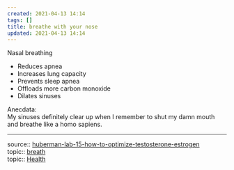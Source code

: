 ```yaml
---
created: 2021-04-13 14:14
tags: []
title: breathe with your nose
updated: 2021-04-13 14:14
---
```

   
Nasal breathing   
   
- Reduces apnea   
- Increases lung capacity   
- Prevents sleep apnea   
- Offloads more carbon monoxide   
- Dilates sinuses   
   
Anecdata:   
My sinuses definitely clear up when I remember to shut my damn mouth and breathe like a homo sapiens.   
   
   
---   
source:: [huberman-lab-15-how-to-optimize-testosterone-estrogen](../www/neuroscience/huberman-lab-15-how-to-optimize-testosterone-estrogen.md)   
topic:: [breath](/not_created.md)   
topic:: [Health](/not_created.md)